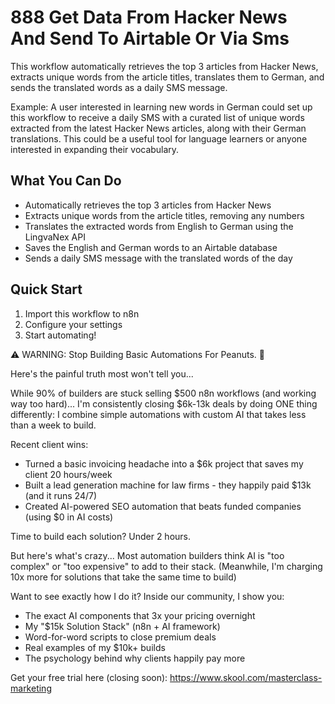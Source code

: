 # 888 Get Data From Hacker News And Send To Airtable Or Via Sms

This workflow automatically retrieves the top 3 articles from Hacker News, extracts unique words from the article titles, translates them to German, and sends the translated words as a daily SMS message.

Example: A user interested in learning new words in German could set up this workflow to receive a daily SMS with a curated list of unique words extracted from the latest Hacker News articles, along with their German translations. This could be a useful tool for language learners or anyone interested in expanding their vocabulary.

## What You Can Do
- Automatically retrieves the top 3 articles from Hacker News
- Extracts unique words from the article titles, removing any numbers
- Translates the extracted words from English to German using the LingvaNex API
- Saves the English and German words to an Airtable database
- Sends a daily SMS message with the translated words of the day

## Quick Start
1. Import this workflow to n8n
2. Configure your settings
3. Start automating!

⚠️ WARNING: Stop Building Basic Automations For Peanuts. 🚫

Here's the painful truth most won't tell you...

While 90% of builders are stuck selling $500 n8n workflows (and working way too hard)...
I'm consistently closing $6k-13k deals by doing ONE thing differently:
I combine simple automations with custom AI that takes less than a week to build.

Recent client wins:
* Turned a basic invoicing headache into a $6k project that saves my client 20 hours/week
* Built a lead generation machine for law firms - they happily paid $13k (and it runs 24/7)
* Created AI-powered SEO automation that beats funded companies (using $0 in AI costs)

Time to build each solution? Under 2 hours.

But here's what's crazy...
Most automation builders think AI is "too complex" or "too expensive" to add to their stack.
(Meanwhile, I'm charging 10x more for solutions that take the same time to build)

Want to see exactly how I do it?
Inside our community, I show you:
* The exact AI components that 3x your pricing overnight
* My "$15k Solution Stack" (n8n + AI framework)
* Word-for-word scripts to close premium deals
* Real examples of my $10k+ builds
* The psychology behind why clients happily pay more

Get your free trial here (closing soon): https://www.skool.com/masterclass-marketing
